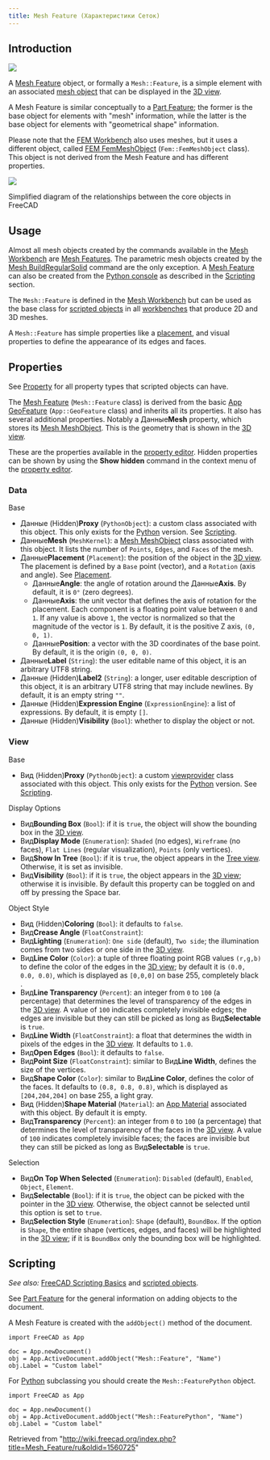 ```yaml
---
title: Mesh Feature (Характеристики Сеток)
---
```

## Introduction

![](/images/Mesh_Tree.svg)

A [Mesh Feature](/Mesh_Feature "Mesh Feature") object, or formally a `Mesh::Feature`, is a simple element with an associated [mesh object](/Mesh_MeshObject "Mesh MeshObject") that can be displayed in the [3D view](/3D_view "3D view").

A Mesh Feature is similar conceptually to a [Part Feature](/Part_Feature "Part Feature"); the former is the base object for elements with "mesh" information, while the latter is the base object for elements with "geometrical shape" information.

Please note that the [FEM Workbench](/FEM_Workbench "FEM Workbench") also uses meshes, but it uses a different object, called [FEM FemMeshObject](/FEM_Mesh "FEM Mesh") (`Fem::FemMeshObject` class). This object is not derived from the Mesh Feature and has different properties.

![](/images/FreeCAD_core_objects.svg)

Simplified diagram of the relationships between the core objects in FreeCAD

## Usage

Almost all mesh objects created by the commands available in the [Mesh Workbench](/Mesh_Workbench "Mesh Workbench") are [Mesh Features](/Mesh_Feature "Mesh Feature"). The parametric mesh objects created by the [Mesh BuildRegularSolid](/Mesh_BuildRegularSolid "Mesh BuildRegularSolid") command are the only exception. A [Mesh Feature](/Mesh_Feature "Mesh Feature") can also be created from the [Python console](/Python_console "Python console") as described in the [Scripting](#Scripting) section.

The `Mesh::Feature` is defined in the [Mesh Workbench](/Mesh_Workbench "Mesh Workbench") but can be used as the base class for [scripted objects](/Scripted_objects "Scripted objects") in all [workbenches](/Workbenches "Workbenches") that produce 2D and 3D meshes.

A `Mesh::Feature` has simple properties like a [placement](/Placement "Placement"), and visual properties to define the appearance of its edges and faces.

## Properties

See [Property](/Property "Property") for all property types that scripted objects can have.

The [Mesh Feature](/Mesh_Feature "Mesh Feature") (`Mesh::Feature` class) is derived from the basic [App GeoFeature](/App_GeoFeature "App GeoFeature") (`App::GeoFeature` class) and inherits all its properties. It also has several additional properties. Notably a Данные**Mesh** property, which stores its [Mesh MeshObject](/Mesh_MeshObject "Mesh MeshObject"). This is the geometry that is shown in the [3D view](/3D_view "3D view").

These are the properties available in the [property editor](/Property_editor "Property editor"). Hidden properties can be shown by using the **Show hidden** command in the context menu of the [property editor](/Property_editor "Property editor").

### Data

Base

* Данные (Hidden)**Proxy** (`PythonObject`): a custom class associated with this object. This only exists for the [Python](/Python "Python") version. See [Scripting](#Scripting).
* Данные**Mesh** (`MeshKernel`): a [Mesh MeshObject](/Mesh_MeshObject "Mesh MeshObject") class associated with this object. It lists the number of `Points`, `Edges`, and `Faces` of the mesh.
* Данные**Placement** (`Placement`): the position of the object in the [3D view](/3D_view "3D view"). The placement is defined by a `Base` point (vector), and a `Rotation` (axis and angle). See [Placement](/Placement "Placement").
  + Данные**Angle**: the angle of rotation around the Данные**Axis**. By default, it is `0°` (zero degrees).
  + Данные**Axis**: the unit vector that defines the axis of rotation for the placement. Each component is a floating point value between `0` and `1`. If any value is above `1`, the vector is normalized so that the magnitude of the vector is `1`. By default, it is the positive Z axis, `(0, 0, 1)`.
  + Данные**Position**: a vector with the 3D coordinates of the base point. By default, it is the origin `(0, 0, 0)`.
* Данные**Label** (`String`): the user editable name of this object, it is an arbitrary UTF8 string.
* Данные (Hidden)**Label2** (`String`): a longer, user editable description of this object, it is an arbitrary UTF8 string that may include newlines. By default, it is an empty string `""`.
* Данные (Hidden)**Expression Engine** (`ExpressionEngine`): a list of expressions. By default, it is empty `[]`.
* Данные (Hidden)**Visibility** (`Bool`): whether to display the object or not.

### View

Base

* Вид (Hidden)**Proxy** (`PythonObject`): a custom [viewprovider](/Viewprovider "Viewprovider") class associated with this object. This only exists for the [Python](/Python "Python") version. See [Scripting](#Scripting).

Display Options

* Вид**Bounding Box** (`Bool`): if it is `true`, the object will show the bounding box in the [3D view](/3D_view "3D view").
* Вид**Display Mode** (`Enumeration`): `Shaded` (no edges), `Wireframe` (no faces), `Flat Lines` (regular visualization), `Points` (only vertices).
* Вид**Show In Tree** (`Bool`): if it is `true`, the object appears in the [Tree view](/Tree_view "Tree view"). Otherwise, it is set as invisible.
* Вид**Visibility** (`Bool`): if it is `true`, the object appears in the [3D view](/3D_view "3D view"); otherwise it is invisible. By default this property can be toggled on and off by pressing the Space bar.

Object Style

* Вид (Hidden)**Coloring** (`Bool`): it defaults to `false`.
* Вид**Crease Angle** (`FloatConstraint`):
* Вид**Lighting** (`Enumeration`): `One side` (default), `Two side`; the illumination comes from two sides or one side in the [3D view](/3D_view "3D view").
* Вид**Line Color** (`Color`): a tuple of three floating point RGB values `(r,g,b)` to define the color of the edges in the [3D view](/3D_view "3D view"); by default it is `(0.0, 0.0, 0.0)`, which is displayed as `[0,0,0]` on base 255, completely black .
* Вид**Line Transparency** (`Percent`): an integer from `0` to `100` (a percentage) that determines the level of transparency of the edges in the [3D view](/3D_view "3D view"). A value of `100` indicates completely invisible edges; the edges are invisible but they can still be picked as long as Вид**Selectable** is `true`.
* Вид**Line Width** (`FloatConstraint`): a float that determines the width in pixels of the edges in the [3D view](/3D_view "3D view"). It defaults to `1.0`.
* Вид**Open Edges** (`Bool`): it defaults to `false`.
* Вид**Point Size** (`FloatConstraint`): similar to Вид**Line Width**, defines the size of the vertices.
* Вид**Shape Color** (`Color`): similar to Вид**Line Color**, defines the color of the faces. It defaults to `(0.8, 0.8, 0.8)`, which is displayed as `[204,204,204]` on base 255, a light gray.
* Вид (Hidden)**Shape Material** (`Material`): an [App Material](/index.php?title=App_Material&action=edit&redlink=1 "App Material (page does not exist)") associated with this object. By default it is empty.
* Вид**Transparency** (`Percent`): an integer from `0` to `100` (a percentage) that determines the level of transparency of the faces in the [3D view](/3D_view "3D view"). A value of `100` indicates completely invisible faces; the faces are invisible but they can still be picked as long as Вид**Selectable** is `true`.

Selection

* Вид**On Top When Selected** (`Enumeration`): `Disabled` (default), `Enabled`, `Object`, `Element`.
* Вид**Selectable** (`Bool`): if it is `true`, the object can be picked with the pointer in the [3D view](/3D_view "3D view"). Otherwise, the object cannot be selected until this option is set to `true`.
* Вид**Selection Style** (`Enumeration`): `Shape` (default), `BoundBox`. If the option is `Shape`, the entire shape (vertices, edges, and faces) will be highlighted in the [3D view](/3D_view "3D view"); if it is `BoundBox` only the bounding box will be highlighted.

## Scripting

*See also:* [FreeCAD Scripting Basics](/FreeCAD_Scripting_Basics "FreeCAD Scripting Basics") and [scripted objects](/Scripted_objects "Scripted objects").

See [Part Feature](/Part_Feature "Part Feature") for the general information on adding objects to the document.

A Mesh Feature is created with the `addObject()` method of the document.

```
import FreeCAD as App

doc = App.newDocument()
obj = App.ActiveDocument.addObject("Mesh::Feature", "Name")
obj.Label = "Custom label"

```

For [Python](/Python "Python") subclassing you should create the `Mesh::FeaturePython` object.

```
import FreeCAD as App

doc = App.newDocument()
obj = App.ActiveDocument.addObject("Mesh::FeaturePython", "Name")
obj.Label = "Custom label"

```

Retrieved from "<http://wiki.freecad.org/index.php?title=Mesh_Feature/ru&oldid=1560725>"